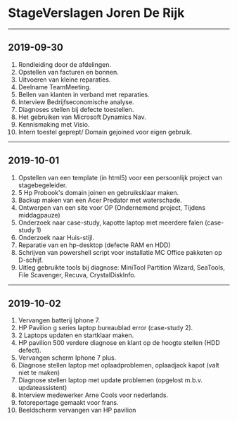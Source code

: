 # StageVerslagen Joren De Rijk

---
## 2019-09-30
1. Rondleiding door de afdelingen.
2. Opstellen van facturen en bonnen.
3. Uitvoeren van kleine reparaties.
4. Deelname TeamMeeting.
5. Bellen van klanten in verband met reparaties.
6. Interview Bedrijfseconomische analyse.
7. Diagnoses stellen bij defecte toestellen.
8. Het gebruiken van Microsoft Dynamics Nav.
9. Kennismaking met Visio.
10. Intern toestel geprept/ Domain gejoined voor eigen gebruik.

---
## 2019-10-01
1. Opstellen van een template (in html5) voor een persoonlijk project van stagebegeleider.
2. 5 Hp Probook's domain joinen en gebruiksklaar maken.
3. Backup maken van een Acer Predator met waterschade.
4. Ontwerpen van een site voor OP (Ondernemend project, Tijdens middagpauze)
5. Onderzoek naar case-study, kapotte laptop met meerdere falen (case-study 1)
6. Onderzoek naar Huis-stijl.
7. Reparatie van en hp-desktop (defecte RAM en HDD)
8. Schrijven van powershell script voor installatie MC Office pakketen op D-schijf.
9. Uitleg gebruikte tools bij diagnose: MiniTool Partition Wizard, SeaTools, File Scavenger, Recuva, CrystalDiskInfo.

---
## 2019-10-02
1. Vervangen batterij Iphone 7.
2. HP Pavilion g series laptop bureaublad error (case-study 2).
3. 2 Laptops updaten en startklaar maken.
4. HP pavilion 500 verdere diagnose en klant op de hoogte stellen (HDD defect).
5. Vervangen scherm Iphone 7 plus.
6. Diagnose stellen laptop met oplaadproblemen, oplaadjack kapot (valt niet te maken)
7. Diagnose stellen laptop met update problemen (opgelost m.b.v. updateassistent)
8. Interview medewerker Arne Cools voor nederlands.
9. fotoreportage gemaakt voor frans.
10. Beeldscherm vervangen van HP pavilion

